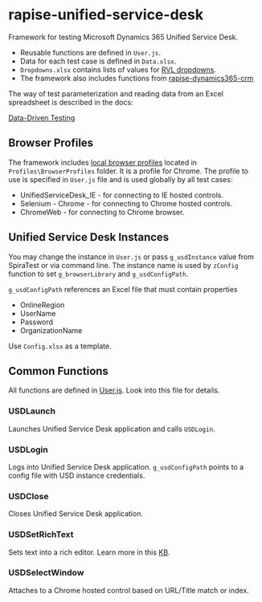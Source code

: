 # rapise-unified-service-desk

Framework for testing Microsoft Dynamics 365 Unified Service Desk.

- Reusable functions are defined in `User.js`.
- Data for each test case is defined in `Data.xlsx`.
- `Dropdowns.xlsx` contains lists of values for [RVL dropdowns](https://rapisedoc.inflectra.com/Guide/rvl_editor/#param-dropdowns).
- The framework also includes functions from [rapise-dynamics365-crm](https://github.com/Inflectra/rapise-dynamics365-crm)
 
The way of test parameterization and reading data from an Excel spreadsheet is described in the docs:

[Data-Driven Testing](https://rapisedoc.inflectra.com/Guide/ddt/)

## Browser Profiles

The framework includes [local browser profiles](https://rapisedoc.inflectra.com/Guide/browser_settings/#local-browser-profiles) located in `Profiles\BrowserProfiles` folder. It is a profile for Chrome. The profile to use is specified in `User.js` file and is used globally by all test cases:

- UnifiedServiceDesk_IE - for connecting to IE hosted controls.
- Selenium - Chrome - for connecting to Chrome hosted controls.
- ChromeWeb - for connecting to Chrome browser.

## Unified Service Desk Instances

You may change the instance in `User.js` or pass `g_usdInstance` value from SpiraTest or via command line. The instance name is used by `zConfig` function to set `g_browserLibrary` and `g_usdConfigPath`.

`g_usdConfigPath` references an Excel file that must contain properties

- OnlineRegion
- UserName
- Password
- OrganizationName

Use `Config.xlsx` as a template.

## Common Functions

All functions are defined in [User.js](User.js). Look into this file for details.

### USDLaunch

Launches Unified Service Desk application and calls `USDLogin`.

### USDLogin

Logs into Unified Service Desk application. `g_usdConfigPath` points to a config file with USD instance credentials.

### USDClose

Closes Unified Service Desk application.

### USDSetRichText

Sets text into a rich editor. Learn more in this [KB](https://www.inflectra.com/Support/KnowledgeBase/KB541.aspx).

### USDSelectWindow

Attaches to a Chrome hosted control based on URL/Title match or index.
